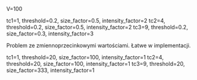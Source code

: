 
V=100


tc1=1, threshold=0.2, size_factor=0.5, intensity_factor=2
tc2=4, threshold=0.2, size_factor=0.5, intensity_factor=2
tc3=9, threshold=0.2, size_factor=0.3, intensity_factor=3

 Problem ze zmiennoprzecinkowymi wartościami. Łatwe w implementacji.

tc1=1, threshold=20, size_factor=100, intensity_factor=1
tc2=4, threshold=20, size_factor=100, intensity_factor=1
tc3=9, threshold=20, size_factor=333, intensity_factor=1

